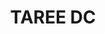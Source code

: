 ---
lastmod: '2025-04-06T06:05:20+00:00'
latitude: -31.8895
layout: suburb
longitude: 152.444
postcode: '2430'
state: NSW
title: TAREE DC
url: /nsw/taree-dc/
---